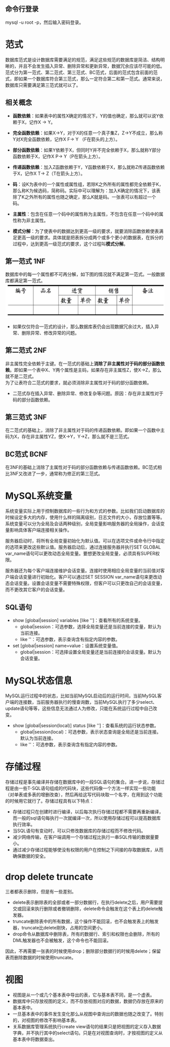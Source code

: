 ## 命令行登录
mysql -u root -p，然后输入密码登录。


# 范式
数据库范式是设计数据库需要满足的规范，满足这些规范的数据库是简洁、结构明晰的，并且不会发生插入异常、删除异常和更新异常，数据冗余应该尽可能的低。范式分为第一范式、第二范式、第三范式、BC范式，后面的范式包含前面的范式，即如果一个数据库符合第三范式，那么一定符合第二和第一范式。通常来说，数据库只需要满足第三范式就可以了。
## 相关概念
* **函数依赖**：如果表中的属性X确定的情况下，Y的值也确定，那么就可以说Y依赖于X，记作X → Y。

* **完全函数依赖**：如果X→Y，对于X的任意一个真子集Z，Z→Y不成立，那么称Y对X完全函数依赖，记作X F→ Y （F在箭头的上方）。
* **部分函数依赖**：如果Y依赖于X，但同时Y并不完全依赖于X，那么就称Y部分函数依赖于X，记作X P→ Y（P在箭头上方）。
* **传递函数依赖**：加入Z函数依赖于Y，Y函数依赖于X，那么就称Z传递函数依赖于X，记作X T→ Z（T在箭头上方）。
* **码**：设K为表中的一个属性或属性组，若除K之外所有的属性都完全依赖于K，那么称K为候选码，简称码。实际中可以理解为：加入K确定的情况下，该表除了K之外所有的属性也随之确定，那么K就是码。一张表可以有超过一个码。
* **主属性**：包含在任意一个码中的属性称为主属性，不包含在任意一个码中的属性称为非主属性。
* **模式分解**：为了使表中的数据达到更高一级的要求，就要消除函数依赖使表满足更高一级的要求。具体就是把表拆分成两个或多个更小的数据表，在拆分的过程中，达到更高一级范式的要求，这个过程叫**模式分解**。

## 第一范式 1NF
数据库中的每一个属性都不可再分解，如下图的情况就不满足第一范式。一般数据库都满足第一范式。
<br><img src=img/1nf.png><br>
* 如果仅仅符合一范式的设计，那么数据库表仍会出现数据冗余过大，插入异常、删除异常、修改异常的问题。

## 第二范式 2NF
非主属性完全依赖于主键。在一范式的基础上**消除了非主属性对于码的部分函数依赖**。即如果一个表中X、Y两个属性是主码，如果存在非主属性Z，使X→Z，那么就不是二范式。<br>
为了让表符合二范式的要求，就必须消除非主属性对于码的部分函数依赖。
* 二范式存在插入异常、删除异常、修改复杂等问题。原因：存在非主属性对于码的部分函数依赖。

## 第三范式 3NF
在二范式的基础上，消除了非主属性对于码的传递函数依赖。即如果一个函数中主码为X，存在非主属性YZ，使X→Y，Y→Z，那么就不是三范式。

## BC范式 BCNF
在3NF的基础上消除了主属性对于码的部分函数依赖与传递函数依赖。BC范式相比3NF又改进了一步，通常称为修正的第三范式。


# MySQL系统变量
系统变量实际上用于控制数据库的一些行为和方式的参数。比如我们启动数据库的时候设定多大的内存，使用什么样的隔离级别，日志文件的大小，存放位置等等。系统变量可以分为全局及会话两种级别，全局变量影响服务器的全局操作，会话变量影响具体客户端连接相关操作。

服务器启动时，将所有全局变量初始化为默认值。可以在选项文件或命令行中指定的选项来更改这些默认值。服务器启动后，通过连接服务器并执行SET GLOBAL var_name语句可以更改动态全局变量。要想更改全局变量，必须具有SUPER权限。

服务器还为每个客户端连接维护会话变量。连接时使用相应全局变量的当前值对客户端会话变量进行初始化。客户可以通过SET SESSION var_name语句来更改动态会话变量。设置会话变量不需要特殊权限，但客户可以只更改自己的会话变量，而不更改其它客户的会话变量。
## SQL语句
* show [global|session] variables [like '']：查看所有的系统变量。
    * global|session：可选参数，选择全局变量还是当前连接的变量，默认为当前连接。
    * like ''：可选参数，表示查询含有指定内容的参数。
* set [global|session] name=value：设置系统变量值。
    * global|session：可选择设置全局变量还是当前连接的会话变量。默认为会话变量。

# MySQL状态信息
MySQL运行过程中的状态，比如当前MySQL启动后的运行时间，当前MySQL客户端的连接数，当前服务器执行的慢查询数，当前MySQL执行了多少select、update语句等等，这些信息无法通过人为修改，只能在系统运行过程中自己改变。
* show [global|session(local)] status [like '']：查看系统的运行状态参数。
    * global|session(local)：可选参数，表示状态查询是全局还是当前连接。默认为当前连接。
    * like ''：可选参数，表示查询含有指定内容的参数。

# 存储过程
存储过程是事先编译并存储在数据库中的一段SQL语句的集合。进一步说，存储过程是由一些T-SQL语句组成的代码块，这些代码像一个方法一样实现一些功能（对单表或多表的增删改查），然后再给这写代码块取一个名字，在用到这个功能的时候用它就行了。存储过程具有以下特点：
* 存储过程只在创建时进行编译，以后每次执行存储过程都不需要再重新编译，而一般的sql语句每执行一次就编译一次，所以使用存储过程可以提高数据库执行效率。
* 当SQL语句有变动时，可以只修改数据库的存储过程而不修改代码。
* 减少网络传输，在客户端调用一个存储过程比执行一串SQL传输的数据量要小。
* 通过减少存储过程能够使没有权限的用户在控制之下间接的存取数据库，从而确保数据的安全。

# drop delete truncate
三者都表示删除，但是有一些差别。
* delete表示删除表的全部或者一部分数据行，在执行delete之后，用户需要提交或回滚来执行删除或者撤销删除，delete命令会触发在这个表上的delete触发器。
* truncate删除表中的所有数据，这个操作不能回滚，也不会触发表上的触发器，truncate比delete刚快，占用的空间更小。
* drop命令从数据库中删除表，所有的数据行、索引和权限也会删除，所有的DML触发器也不会被触发，这个命令也不能回滚。

因此，不再需要一张表的时候使用drop；删除部分数据行的时候用delete；保留表而删除数据的时候使用truncate。

# 视图
* 视图是从一个或几个基本表中导出的表，它与基本表不同，是一个虚表。
* 数据库中只存放视图的定义，而不存放视图对应的数据，数据仍存放在原来的基本表中。
* 一旦基本表中的事件发生变化那么从视图中查询出的数据也随之改变了。特别的，对视图的修改不影响基本表。
* 关系数据库管理系统执行create view语句的结果只是把视图的定义存入数据字典，并不执行其中的select语句。只是在对视图查询时，才按视图的定义从基本表中将数据查出。